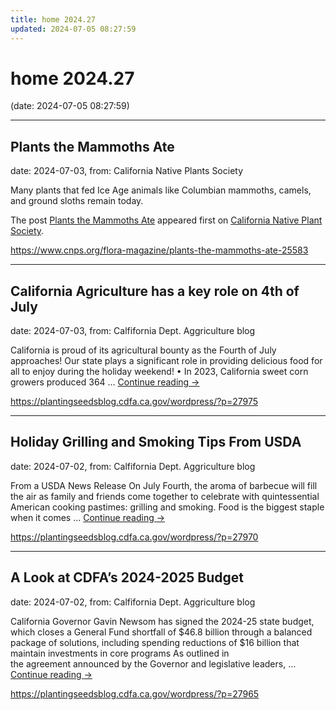 ```yaml
---
title: home 2024.27
updated: 2024-07-05 08:27:59
---
```


# home 2024.27

(date: 2024-07-05 08:27:59)

---

## Plants the Mammoths Ate

date: 2024-07-03, from: California Native Plants Society

<p>Many plants that fed Ice Age animals like Columbian mammoths, camels, and ground sloths remain today.</p>
<p>The post <a href="https://www.cnps.org/flora-magazine/plants-the-mammoths-ate-25583">Plants the Mammoths Ate</a> appeared first on <a href="https://www.cnps.org">California Native Plant Society</a>.</p>
 

<https://www.cnps.org/flora-magazine/plants-the-mammoths-ate-25583>

---

## California Agriculture has a key role on 4th of July

date: 2024-07-03, from: Calfifornia Dept. Aggriculture blog

California is proud of its agricultural bounty as the Fourth of July approaches! Our state plays a significant role in providing delicious food for all to enjoy during the holiday weekend! • In 2023, California sweet corn growers produced 364 &#8230; <a href="https://plantingseedsblog.cdfa.ca.gov/wordpress/?p=27975">Continue reading <span class="meta-nav">&#8594;</span></a> 

<https://plantingseedsblog.cdfa.ca.gov/wordpress/?p=27975>

---

## Holiday Grilling and Smoking Tips From USDA

date: 2024-07-02, from: Calfifornia Dept. Aggriculture blog

From a USDA News Release On July Fourth, the aroma of barbecue will fill the air as family and friends come together to celebrate with quintessential American cooking pastimes: grilling and smoking. Food is the biggest staple when it comes &#8230; <a href="https://plantingseedsblog.cdfa.ca.gov/wordpress/?p=27970">Continue reading <span class="meta-nav">&#8594;</span></a> 

<https://plantingseedsblog.cdfa.ca.gov/wordpress/?p=27970>

---

## A Look at CDFA’s 2024-2025 Budget

date: 2024-07-02, from: Calfifornia Dept. Aggriculture blog

California Governor Gavin Newsom has signed the 2024-25 state budget, which closes a General Fund shortfall of $46.8 billion through a balanced package of solutions, including spending reductions of $16 billion that maintain investments in core programs As outlined in the&#160;agreement&#160;announced by the Governor and legislative leaders, &#8230; <a href="https://plantingseedsblog.cdfa.ca.gov/wordpress/?p=27965">Continue reading <span class="meta-nav">&#8594;</span></a> 

<https://plantingseedsblog.cdfa.ca.gov/wordpress/?p=27965>

